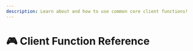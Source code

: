 ```yaml
---
description: Learn about and how to use common core client functions!
---
```


# 🎮 Client Function Reference
